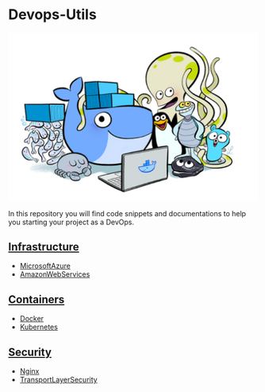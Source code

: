 # Devops-Utils
![docker&friends](/Docs/docker&friends.png)

In this repository you will find code snippets and documentations to help you starting your project as a DevOps.

## <a href="/Infrastructure/README.md">Infrastructure</a>

* <a href="/Infrastructure/MicrosoftAzure/README.md">MicrosoftAzure</a>
* <a href="/Infrastructure/AmazonWebServices/README.md">AmazonWebServices</a>

## <a href="/Containers/README.md">Containers</a>

* <a href="/Containers/Docker/README.md">Docker</a>
* <a href="/Containers/Kubernetes/README.md">Kubernetes</a>

## <a href="/Security/README.md">Security</a>

* <a href="/Security/Nginx/README.md">Nginx</a>
* <a href="/Security/TransportLayerSecurity/README.md">TransportLayerSecurity</a>
